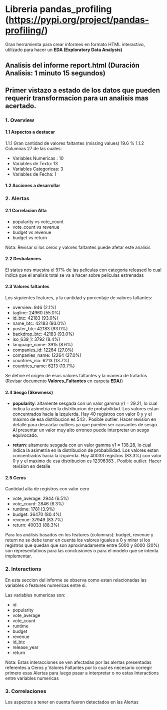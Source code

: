 # Libreria pandas_profiling (https://pypi.org/project/pandas-profiling/)

Gran herramienta para crear informes en formato HTML interactivo, utilizado para hacer un **EDA (Exploratory Data Analysis)**

## Analisis del informe report.html (Duración Analisis: 1 minuto 15 segundos)
## Primer vistazo a estado de los datos que pueden requerir transformacion para un analisis mas acertado.

### 1. Overview

#### 1.1 Aspectos a destacar

1.1.1 Gran cantidad de valores faltantes (missing values) 19.6 %
1.1.2 Columnas 27 de las cuales:
- Variables Numericas :        10
- Variables de Texto:          13
- Variables Categoricas:        3
- Variables de Fecha:           1


#### 1.2 Acciones a desarrollar

### 2. Alertas

#### 2.1 Correlacion Alta

- popularity vs vote_count
- vote_count vs revenue
- budget vs revenue
- budget vs return

Nota: Revisar si los ceros y valores faltantes puede afetar este analisis

#### 2.2 Desbalances

El status nos muestra el 97% de las peliculas con categoria released lo cual indica que el analisis total se va a hacer sobre peliculas estrenadas

#### 2.3 Valores faltantes

Los siguientes features, y la cantidad y porcentaje de valores faltantes:

- overview:         946 (2.1%) 
- tagline:        24960 (55.0%)
- id_btc:         42183 (93.0%) 
- name_btc:       42183 (93.0%) 
- poster_btc:     42183 (93.0%) 
- backdrop_btc:   42183 (93.0%) 
- iso_639_1:       3792 (8.4%) 
- language_name:   3915 (8.6%) 
- companies_id:   12264 (27.0%) 
- companies_name: 12264 (27.0%) 
- countries_iso:   6213 (13.7%) 
- countries_name:  6213 (13.7%)

Se define el origen de esos valores faltantes y la manera de tratarlos (Revisar documento **Valores_Faltantes** en carpeta **EDA/**)

#### 2.4 Sesgo (Skewness)

- **popularity**: altamente sesgada con un valor gamma γ1 = 29.21, lo cual indica la asimetria en la distribucion de probabilidad.
  Los valores estan concentrados hacia la izquierda.
  Hay 40 registros con valor 0 y y el maximo de esa distribucion es 543 . Posible outlier.
  Hacer revision en detalle para descartar outliers ya que pueden ser causantes de sesgo. Al presentar un valor muy alto erroneo puede interpretar un sesgo equivocado.

- **return**: altamente sesgada con un valor gamma γ1 = 138.28, lo cual indica la asimetria en la distribucion de probabilidad. Los valores estan concentrados hacia la izquierda.
  Hay 40033 registros (83.3%) con valor 0 y y el maximo de esa distribucion es 12396383 . Posible outlier.
  Hacer revision en detalle

#### 2.5 Ceros

Cantidad alta de registros con valor cero

- vote_average:    2944 (6.5%) 
- vote_count:      2846 (6.3%) 
- runtime:         1781 (3.9%) 
- budget:         36470 (80.4%) 
- revenue:        37949 (83.7%) 
- return:         40033 (88.3%)

Para los análisis basados en los features (columnas): budget, revenue y return no se debe tener en cuenta los valores iguales a 0 y mirar si los registros que quedan que son aproximadamente entre 5000 y 8000 (20%) son representativos para las conclusiones o para el modelo que se intenta implementar.

### 2. Interactions

En esta seccion del informe se observa como estan relacionadas las variables o features numericas entre si. 

Las variables numericas son: 

- id
- popularity
- vote_average
- vote_count
- runtime
- budget
- revenue
- id_btc
- release_year
- return
 
Nota: Estas interacciones se ven afectadas por las alertas presentadas referentes a Ceros y Valores Faltantes por lo cual es necesario corregir primero esas Alertas para luego pasar a interpretar o no estas Interactions entre variables numericas

### 3. Correlaciones

Los aspectos a tener en cuenta fueron detectados en las Alertas

